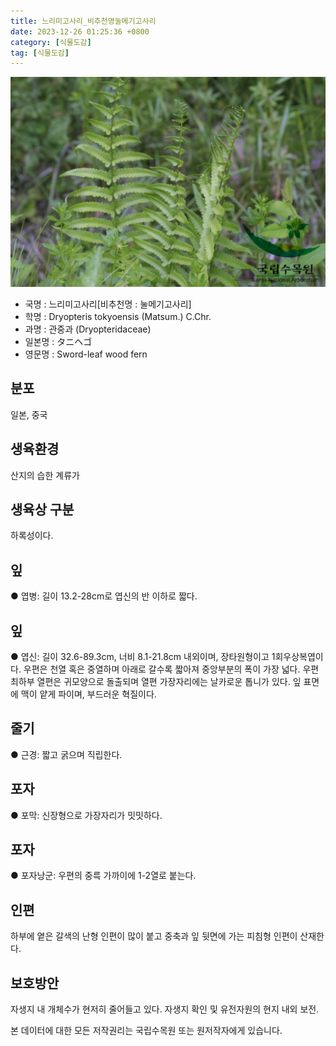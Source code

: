 ```yaml
---
title: 느리미고사리_비추천명눌메기고사리
date: 2023-12-26 01:25:36 +0800
category: [식물도감]
tag: [식물도감]
---
```




![느리미고사리[비추천명 : 눌메기고사리]](/assets/img/fileUpload/plants/basic/Dryopteridaceae/Dryopteris/3511/1_th2.JPG)
- 국명 : 느리미고사리[비추천명 : 눌메기고사리]
- 학명 : Dryopteris tokyoensis (Matsum.) C.Chr.
- 과명 : 관중과 (Dryopteridaceae)
- 일본명 : タニヘゴ
- 영문명 : Sword-leaf wood fern


## 분포
일본, 중국 
## 생육환경
산지의 습한 계류가 
## 생육상 구분
하록성이다. 
## 잎
● 엽병: 길이 13.2-28cm로 엽신의 반 이하로 짧다. 
## 잎
● 엽신: 길이 32.6-89.3cm, 너비 8.1-21.8cm 내외이며, 장타원형이고 1회우상복엽이다. 우편은 천열 혹은 중열하며 아래로 갈수록 짧아져 중앙부분의 폭이 가장 넓다. 우편 최하부 열편은 귀모양으로 돌출되며 열편 가장자리에는 날카로운 톱니가 있다. 잎 표면에 맥이 얕게 파이며, 부드러운 혁질이다. 
## 줄기
● 근경: 짧고 굵으며 직립한다. 
## 포자
● 포막: 신장형으로 가장자리가 밋밋하다. 
## 포자
● 포자낭군: 우편의 중륵 가까이에 1-2열로 붙는다. 
## 인편
하부에 옅은 갈색의 난형 인편이 많이 붙고 중축과 잎 뒷면에 가는 피침형 인편이 산재한다. 
## 보호방안
자생지 내 개체수가 현저히 줄어들고 있다. 자생지 확인 및 유전자원의 현지 내외 보전.






본 데이터에 대한 모든 저작권리는 국립수목원 또는 원저작자에게 있습니다.
